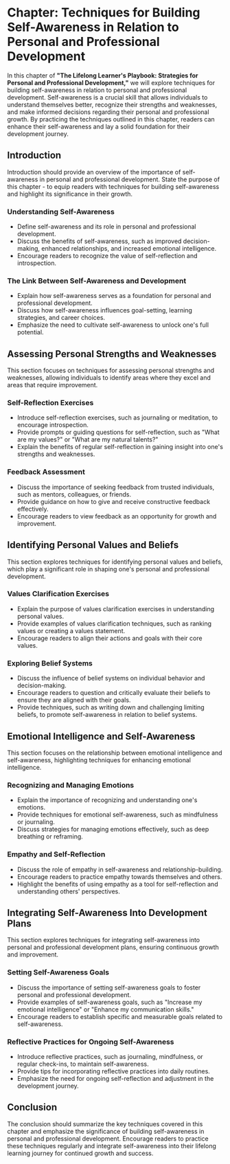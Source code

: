 Chapter: Techniques for Building Self-Awareness in Relation to Personal and Professional Development
====================================================================================================

In this chapter of **"The Lifelong Learner's Playbook: Strategies for Personal and Professional Development,"** we will explore techniques for building self-awareness in relation to personal and professional development. Self-awareness is a crucial skill that allows individuals to understand themselves better, recognize their strengths and weaknesses, and make informed decisions regarding their personal and professional growth. By practicing the techniques outlined in this chapter, readers can enhance their self-awareness and lay a solid foundation for their development journey.

Introduction
------------

Introduction should provide an overview of the importance of self-awareness in personal and professional development. State the purpose of this chapter - to equip readers with techniques for building self-awareness and highlight its significance in their growth.

### Understanding Self-Awareness

* Define self-awareness and its role in personal and professional development.
* Discuss the benefits of self-awareness, such as improved decision-making, enhanced relationships, and increased emotional intelligence.
* Encourage readers to recognize the value of self-reflection and introspection.

### The Link Between Self-Awareness and Development

* Explain how self-awareness serves as a foundation for personal and professional development.
* Discuss how self-awareness influences goal-setting, learning strategies, and career choices.
* Emphasize the need to cultivate self-awareness to unlock one's full potential.

Assessing Personal Strengths and Weaknesses
-------------------------------------------

This section focuses on techniques for assessing personal strengths and weaknesses, allowing individuals to identify areas where they excel and areas that require improvement.

### Self-Reflection Exercises

* Introduce self-reflection exercises, such as journaling or meditation, to encourage introspection.
* Provide prompts or guiding questions for self-reflection, such as "What are my values?" or "What are my natural talents?"
* Explain the benefits of regular self-reflection in gaining insight into one's strengths and weaknesses.

### Feedback Assessment

* Discuss the importance of seeking feedback from trusted individuals, such as mentors, colleagues, or friends.
* Provide guidance on how to give and receive constructive feedback effectively.
* Encourage readers to view feedback as an opportunity for growth and improvement.

Identifying Personal Values and Beliefs
---------------------------------------

This section explores techniques for identifying personal values and beliefs, which play a significant role in shaping one's personal and professional development.

### Values Clarification Exercises

* Explain the purpose of values clarification exercises in understanding personal values.
* Provide examples of values clarification techniques, such as ranking values or creating a values statement.
* Encourage readers to align their actions and goals with their core values.

### Exploring Belief Systems

* Discuss the influence of belief systems on individual behavior and decision-making.
* Encourage readers to question and critically evaluate their beliefs to ensure they are aligned with their goals.
* Provide techniques, such as writing down and challenging limiting beliefs, to promote self-awareness in relation to belief systems.

Emotional Intelligence and Self-Awareness
-----------------------------------------

This section focuses on the relationship between emotional intelligence and self-awareness, highlighting techniques for enhancing emotional intelligence.

### Recognizing and Managing Emotions

* Explain the importance of recognizing and understanding one's emotions.
* Provide techniques for emotional self-awareness, such as mindfulness or journaling.
* Discuss strategies for managing emotions effectively, such as deep breathing or reframing.

### Empathy and Self-Reflection

* Discuss the role of empathy in self-awareness and relationship-building.
* Encourage readers to practice empathy towards themselves and others.
* Highlight the benefits of using empathy as a tool for self-reflection and understanding others' perspectives.

Integrating Self-Awareness Into Development Plans
-------------------------------------------------

This section explores techniques for integrating self-awareness into personal and professional development plans, ensuring continuous growth and improvement.

### Setting Self-Awareness Goals

* Discuss the importance of setting self-awareness goals to foster personal and professional development.
* Provide examples of self-awareness goals, such as "Increase my emotional intelligence" or "Enhance my communication skills."
* Encourage readers to establish specific and measurable goals related to self-awareness.

### Reflective Practices for Ongoing Self-Awareness

* Introduce reflective practices, such as journaling, mindfulness, or regular check-ins, to maintain self-awareness.
* Provide tips for incorporating reflective practices into daily routines.
* Emphasize the need for ongoing self-reflection and adjustment in the development journey.

Conclusion
----------

The conclusion should summarize the key techniques covered in this chapter and emphasize the significance of building self-awareness in personal and professional development. Encourage readers to practice these techniques regularly and integrate self-awareness into their lifelong learning journey for continued growth and success.
